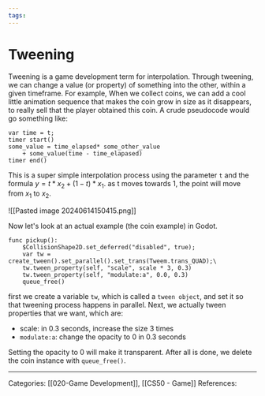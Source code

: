 ```yaml
---
tags:
---
```

# Tweening
Tweening is a game development term for interpolation. Through tweening, we can change a value (or property) of something into the other, within a given timeframe. For example, When we collect coins, we can add a cool little animation sequence that makes the coin grow in size as it disappears, to really sell that the player obtained this coin. A crude pseudocode would go something like:

```
var time = t;
timer start()
some_value = time_elapsed* some_other_value 
	+ some_value(time - time_elapased)
timer end()
```
This is a super simple interpolation process using the parameter `t` and the formula $y = t*x_2 + (1 - t)*x_1$. as t moves towards 1, the point will move from $x_1$ to $x_2$. 

![[Pasted image 20240614150415.png]]

Now let's look at an actual example (the coin example) in Godot.
```GDScript
func pickup():
	$CollisionShape2D.set_deferred("disabled", true);
	var tw = create_tween().set_parallel().set_trans(Tweem.trans_QUAD);\
	tw.tween_property(self, "scale", scale * 3, 0.3)
	tw.tween_property(self, "modulate:a", 0.0, 0.3)
	queue_free()
```
first we create a variable `tw`, which is called a `tween object`, and set it so that tweening process happens in parallel.
Next, we actually tween properties that we want, which are:

- scale: in 0.3 seconds, increase the size 3 times
- `modulate:a`: change the opacity to 0 in 0.3 seconds

Setting the opacity to 0 will make it transparent. After all is done, we delete the coin instance with `queue_free()`. 


---
Categories: [[020-Game Development]], [[CS50 - Game]]
References:
